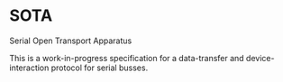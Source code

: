 # SOTA
Serial Open Transport Apparatus

This is a work-in-progress specification for a data-transfer and device-interaction protocol for serial busses. 
